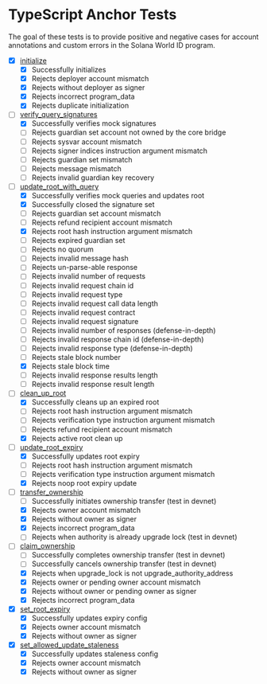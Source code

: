 # TypeScript Anchor Tests

The goal of these tests is to provide positive and negative cases for account annotations and custom errors in the Solana World ID program.

- [x] [initialize](programs/solana-world-id-program/src/instructions/initialize.rs)
  - [x] Successfully initializes
  - [x] Rejects deployer account mismatch
  - [x] Rejects without deployer as signer
  - [x] Rejects incorrect program_data
  - [x] Rejects duplicate initialization
- [ ] [verify_query_signatures](programs/solana-world-id-program/src/instructions/verify_query_signatures.rs)
  - [x] Successfully verifies mock signatures
  - [ ] Rejects guardian set account not owned by the core bridge
  - [ ] Rejects sysvar account mismatch
  - [ ] Rejects signer indices instruction argument mismatch
  - [ ] Rejects guardian set mismatch
  - [ ] Rejects message mismatch
  - [ ] Rejects invalid guardian key recovery
- [ ] [update_root_with_query](programs/solana-world-id-program/src/instructions/update_root_with_query.rs)
  - [x] Successfully verifies mock queries and updates root
  - [x] Successfully closed the signature set
  - [ ] Rejects guardian set account mismatch
  - [ ] Rejects refund recipient account mismatch
  - [x] Rejects root hash instruction argument mismatch
  - [ ] Rejects expired guardian set
  - [ ] Rejects no quorum
  - [ ] Rejects invalid message hash
  - [ ] Rejects un-parse-able response
  - [ ] Rejects invalid number of requests
  - [ ] Rejects invalid request chain id
  - [ ] Rejects invalid request type
  - [ ] Rejects invalid request call data length
  - [ ] Rejects invalid request contract
  - [ ] Rejects invalid request signature
  - [ ] Rejects invalid number of responses (defense-in-depth)
  - [ ] Rejects invalid response chain id (defense-in-depth)
  - [ ] Rejects invalid response type (defense-in-depth)
  - [ ] Rejects stale block number
  - [x] Rejects stale block time
  - [ ] Rejects invalid response results length
  - [ ] Rejects invalid response result length
- [ ] [clean_up_root](programs/solana-world-id-program/src/instructions/clean_up_root.rs)
  - [x] Successfully cleans up an expired root
  - [ ] Rejects root hash instruction argument mismatch
  - [ ] Rejects verification type instruction argument mismatch
  - [ ] Rejects refund recipient account mismatch
  - [x] Rejects active root clean up
- [ ] [update_root_expiry](programs/solana-world-id-program/src/instructions/update_root_expiry.rs)
  - [x] Successfully updates root expiry
  - [ ] Rejects root hash instruction argument mismatch
  - [ ] Rejects verification type instruction argument mismatch
  - [x] Rejects noop root expiry update
- [ ] [transfer_ownership](programs/solana-world-id-program/src/instructions/admin.rs)
  - [ ] Successfully initiates ownership transfer (test in devnet)
  - [x] Rejects owner account mismatch
  - [x] Rejects without owner as signer
  - [x] Rejects incorrect program_data
  - [ ] Rejects when authority is already upgrade lock (test in devnet)
- [ ] [claim_ownership](programs/solana-world-id-program/src/instructions/admin.rs)
  - [ ] Successfully completes ownership transfer (test in devnet)
  - [ ] Successfully cancels ownership transfer (test in devnet)
  - [x] Rejects when upgrade_lock is not upgrade_authority_address
  - [x] Rejects owner or pending owner account mismatch
  - [x] Rejects without owner or pending owner as signer
  - [x] Rejects incorrect program_data
- [x] [set_root_expiry](programs/solana-world-id-program/src/instructions/admin.rs)
  - [x] Successfully updates expiry config
  - [x] Rejects owner account mismatch
  - [x] Rejects without owner as signer
- [x] [set_allowed_update_staleness](programs/solana-world-id-program/src/instructions/admin.rs)
  - [x] Successfully updates staleness config
  - [x] Rejects owner account mismatch
  - [x] Rejects without owner as signer
